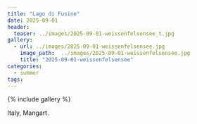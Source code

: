 ```yaml
---
title: "Lago di Fusine"
date: 2025-09-01
header:
  teaser: ../images/2025-09-01-weissenfelsensee_t.jpg
gallery:
  - url: ../images/2025-09-01-weissenfelsensee.jpg
    image_path:  ../images/2025-09-01-weissenfelsensee.jpg
    title: "2025-09-01-weissenfelsensee"
categories:
  - summer
tags:
---
```


{% include gallery %}

Italy, Mangart.
